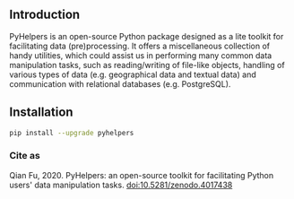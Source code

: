 ## Introduction <a name="introduction"></a>

PyHelpers is an open-source Python package designed as a lite toolkit for facilitating data (pre)processing. It offers a miscellaneous collection of handy utilities, which could assist us in performing many common data manipulation tasks, such as reading/writing of file-like objects, handling of various types of data (e.g. geographical data and textual data) and communication with relational databases (e.g. PostgreSQL).


## Installation <a name="installation"></a>

```bash
pip install --upgrade pyhelpers
```

### Cite as

Qian Fu, 2020. PyHelpers: an open-source toolkit for facilitating Python users' data manipulation tasks. [doi:10.5281/zenodo.4017438](https://doi.org/10.5281/zenodo.4017438)

